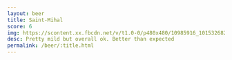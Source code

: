 ```yaml
---
layout: beer
title: Saint-Mihal
score: 6
img: https://scontent.xx.fbcdn.net/v/t1.0-0/p480x480/10985916_10153268279573745_5444654809518299041_n.jpg?oh=0d1f3cb399e13a19bf103820137b95cc&oe=589048DF
desc: Pretty mild but overall ok. Better than expected
permalink: /beer/:title.html
---
```

